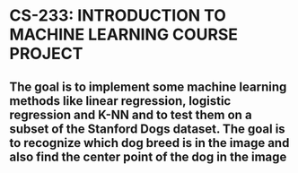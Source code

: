 # CS-233: INTRODUCTION TO MACHINE LEARNING COURSE PROJECT 

## The goal is to implement some machine learning methods like linear regression, logistic regression and K-NN and to test them on a subset of the Stanford Dogs dataset. The goal is to recognize which dog breed is in the image and also find the center point of the dog in the image